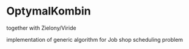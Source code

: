 # OptymalKombin
together with Zielony/Viride

implementation of generic algorithm for Job shop scheduling problem
